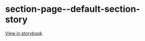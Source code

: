 # section-page--default-section-story

[View in storybook](https://raw.githack.com/Independent-Digital-News-and-Media-Ltd/standard-pwamp-sb/PR-872-sb/index.html?path=/story/section-page--default-section-story)